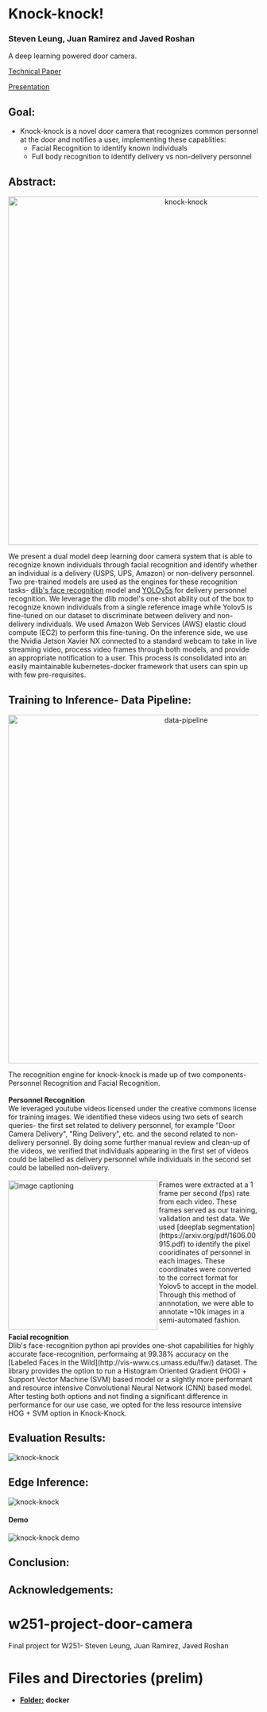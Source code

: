 # Knock-knock!
### Steven Leung, Juan Ramirez and Javed Roshan
 
A deep learning powered door camera.

[Technical Paper]()        
    
[Presentation]()



## Goal:
* Knock-knock is a novel door camera that recognizes common personnel at the door and notifies a user, implementing these capablities:
   - Facial Recognition to identify known individuals
   - Full body recognition to identify delivery vs non-delivery personnel



## Abstract:
<p align="center"> 
  <img src="https://github.com/stevendleung/w251-project-door-camera/blob/main/images/knock-knock.png" alt="knock-knock" width="700">
</p>

We present a dual model deep learning door camera system that is able to recognize known individuals through facial recognition and identify whether an individual is a delivery (USPS, UPS, Amazon) or non-delivery personnel. Two pre-trained models are used as the engines for these recognition tasks- [dlib's face recognition](https://face-recognition.readthedocs.io/en/latest/readme.html) model and [YOLOv5s](https://zenodo.org/record/4679653#.YQlL01NKhqsDlib) for delivery personnel recognition. We leverage the dlib model's one-shot ability out of the box to recognize known individuals from a single reference image while Yolov5 is fine-tuned on our dataset to discriminate between delivery and non-delivery individuals. We used Amazon Web Services (AWS) elastic cloud compute (EC2) to perform this fine-tuning. On the inference side, we use the Nvidia Jetson Xavier NX connected to a standard webcam to take in live streaming video, process video frames through both models, and provide an appropriate notification to a user. This process is consolidated into an easily maintainable kubernetes-docker framework that users can spin up with few pre-requisites.

## Training to Inference- Data Pipeline:
<p align="center"> 
  <img src="https://github.com/stevendleung/w251-project-door-camera/blob/main/images/data_pipeline.png" alt="data-pipeline" width="700">
</p>
The recognition engine for knock-knock is made up of two components- Personnel Recognition and Facial Recognition.
<br/>
<br/>
<b>Personnel Recognition</b><br>
We leveraged youtube videos licensed under the creative commons license for training images. We identified these videos using two sets of search queries- the first set related to delivery personnel, for example "Door Camera Delivery", "Ring Delivery", etc. and the second related to non-delivery personnel. By doing some further manual review and clean-up of the videos, we verified that individuals appearing in the first set of videos could be labelled as delivery personnel while individuals in the second set could be labelled non-delivery. 
<br/>
<br/>
  <img align="left" src="https://github.com/stevendleung/w251-project-door-camera/blob/main/images/segmentation.png" alt="image captioning" width="300"> 
Frames were extracted at a 1 frame per second (fps) rate from each video. These frames served as our training, validation and test data. We used [deeplab segmentation](https://arxiv.org/pdf/1606.00915.pdf) to identify the pixel cooridinates of personnel in each images. These coordinates were converted to the correct format for Yolov5 to accept in the model. Through this method of annnotation, we were able to annotate ~10k images in a semi-automated fashion.
<br/>
<br/>
<b>Facial recognition</b><br>
Dlib's face-recognition python api provides one-shot capabilities for highly accurate face-recognition, performaing at 99.38% accuracy on the [Labeled Faces in the Wild](http://vis-www.cs.umass.edu/lfw/) dataset. The library provides the option to run a Histogram Oriented Gradient (HOG) + Support Vector Machine (SVM) based model or a slightly more performant and resource intensive Convolutional Neural Network (CNN) based model. After testing both options and not finding a significant difference in performance for our use case, we opted for the less resource intensive HOG + SVM option in Knock-Knock.





## Evaluation Results:
![knock-knock](https://github.com/stevendleung/w251-project-door-camera/blob/main/images/performance.png)

## Edge Inference:
![knock-knock](https://github.com/stevendleung/w251-project-door-camera/blob/main/images/edge_inference.png)

#### Demo
![knock-knock demo](https://github.com/stevendleung/w251-project-door-camera/blob/main/demo/knock_knock_demo.gif)

## Conclusion:


## Acknowledgements:




# w251-project-door-camera
Final project for W251- Steven Leung, Juan Ramirez, Javed Roshan

# Files and Directories (prelim)

- <ins>**Folder:**</ins> **docker**
